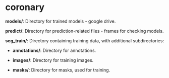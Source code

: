 # coronary

**models/**: Directory for trained models - google drive. 

**predict/**: Directory for prediction-related files - frames for checking models.

**seg_train/**: Directory containing training data, with additional subdirectories:

- **annotations/**: Directory for annotations.

- **images/**: Directory for training images.

- **masks/**: Directory for masks, used for training.
